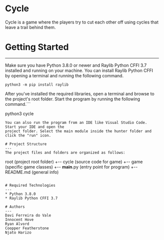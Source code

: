# Cycle
Cycle is a game where the players try to cut each other off using cycles that leave a trail behind them.

# Getting Started
---
Make sure you have Python 3.8.0 or newer and Raylib Python CFFI 3.7 installed and running on your machine. You can install Raylib Python CFFI by opening a terminal and running the following command.
```
python3 -m pip install raylib
```
After you've installed the required libraries, open a terminal and browse to the project's root folder. Start the program by running the following command.```

python3 cycle 
```
You can also run the program from an IDE like Visual Studio Code. Start your IDE and open the 
project folder. Select the main module inside the hunter folder and click the "run" icon.

# Project Structure
---
The project files and folders are organized as follows:
```
root                    (project root folder)
+-- cycle               (source code for game)
  +-- game              (specific game classes)
  +-- __main__.py       (entry point for program)
+-- README.md           (general info)
```

# Required Technologies
---
* Python 3.8.0
* Raylib Python CFFI 3.7

# Authors
---
Davi Ferreira do Vale
Innocent Hove 
Ryan Alvord 
Coopper Featherstone 
Njato Harizo 
